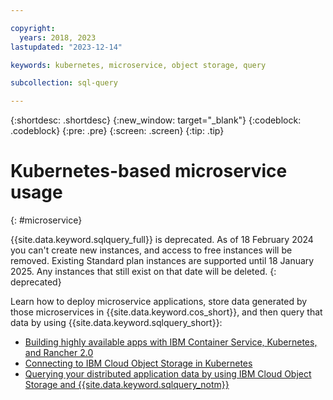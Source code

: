 ```yaml
---

copyright:
  years: 2018, 2023
lastupdated: "2023-12-14"

keywords: kubernetes, microservice, object storage, query

subcollection: sql-query

---
```


{:shortdesc: .shortdesc}
{:new_window: target="_blank"}
{:codeblock: .codeblock}
{:pre: .pre}
{:screen: .screen}
{:tip: .tip}

# Kubernetes-based microservice usage
{: #microservice}

{{site.data.keyword.sqlquery_full}} is deprecated. As of 18 February 2024 you can't create new instances, and access to free instances will be removed. Existing Standard plan instances are supported until 18 January 2025. Any instances that still exist on that date will be deleted.
{: deprecated}

Learn how to deploy microservice applications, store data generated by those microservices in {{site.data.keyword.cos_short}}, and then query that data by using {{site.data.keyword.sqlquery_short}}:
- [Building highly available apps with IBM Container Service, Kubernetes, and Rancher 2.0](https://www.ibm.com/cloud/blog/building-apps-ibm-container-service-kubernetes-rancher-2-0)
- [Connecting to IBM Cloud Object Storage in Kubernetes](https://www.ibm.com/cloud/blog/connecting-ibm-cloud-object-store-kubernetes)
- [Querying your distributed application data by using IBM Cloud Object Storage and {{site.data.keyword.sqlquery_notm}}](https://www.ibm.com/cloud/blog/querying-distributed-application-data-using-ibm-cloud-object-storage-ibm-sql-query)  
 
